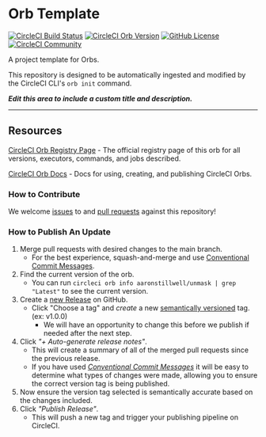 # Orb Template


[![CircleCI Build Status](https://circleci.com/gh/aaronstillwell/unmask-orb.svg?style=shield "CircleCI Build Status")](https://circleci.com/gh/aaronstillwell/unmask-orb) [![CircleCI Orb Version](https://badges.circleci.com/orbs/aaronstillwell/unmask.svg)](https://circleci.com/developer/orbs/orb/aaronstillwell/unmask) [![GitHub License](https://img.shields.io/badge/license-MIT-lightgrey.svg)](https://raw.githubusercontent.com/aaronstillwell/unmask-orb/master/LICENSE) [![CircleCI Community](https://img.shields.io/badge/community-CircleCI%20Discuss-343434.svg)](https://discuss.circleci.com/c/ecosystem/orbs)



A project template for Orbs.

This repository is designed to be automatically ingested and modified by the CircleCI CLI's `orb init` command.

_**Edit this area to include a custom title and description.**_

---

## Resources

[CircleCI Orb Registry Page](https://circleci.com/developer/orbs/orb/aaronstillwell/unmask) - The official registry page of this orb for all versions, executors, commands, and jobs described.

[CircleCI Orb Docs](https://circleci.com/docs/orb-intro/#section=configuration) - Docs for using, creating, and publishing CircleCI Orbs.

### How to Contribute

We welcome [issues](https://github.com/aaronstillwell/unmask-orb/issues) to and [pull requests](https://github.com/aaronstillwell/unmask-orb/pulls) against this repository!

### How to Publish An Update
1. Merge pull requests with desired changes to the main branch.
    - For the best experience, squash-and-merge and use [Conventional Commit Messages](https://conventionalcommits.org/).
2. Find the current version of the orb.
    - You can run `circleci orb info aaronstillwell/unmask | grep "Latest"` to see the current version.
3. Create a [new Release](https://github.com/aaronstillwell/unmask-orb/releases/new) on GitHub.
    - Click "Choose a tag" and _create_ a new [semantically versioned](http://semver.org/) tag. (ex: v1.0.0)
      - We will have an opportunity to change this before we publish if needed after the next step.
4.  Click _"+ Auto-generate release notes"_.
    - This will create a summary of all of the merged pull requests since the previous release.
    - If you have used _[Conventional Commit Messages](https://conventionalcommits.org/)_ it will be easy to determine what types of changes were made, allowing you to ensure the correct version tag is being published.
5. Now ensure the version tag selected is semantically accurate based on the changes included.
6. Click _"Publish Release"_.
    - This will push a new tag and trigger your publishing pipeline on CircleCI.
